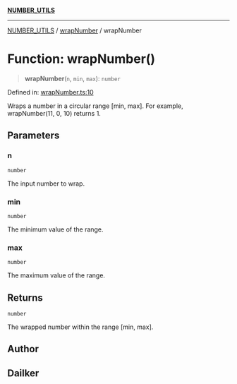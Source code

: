[**NUMBER_UTILS**](../../README.md)

***

[NUMBER_UTILS](../../README.md) / [wrapNumber](../README.md) / wrapNumber

# Function: wrapNumber()

> **wrapNumber**(`n`, `min`, `max`): `number`

Defined in: [wrapNumber.ts:10](https://github.com/dailker/everyutil/blob/2581c2d178bc530a012cdac45251b2404ba4d9ac/src/number/wrapNumber.ts#L10)

Wraps a number in a circular range [min, max].
For example, wrapNumber(11, 0, 10) returns 1.

## Parameters

### n

`number`

The input number to wrap.

### min

`number`

The minimum value of the range.

### max

`number`

The maximum value of the range.

## Returns

`number`

The wrapped number within the range [min, max].

## Author

## Dailker
